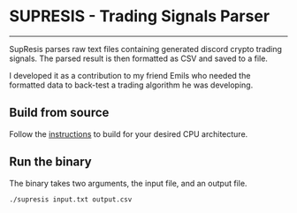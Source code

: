 # SUPRESIS - Trading Signals Parser

---

SupResis parses raw text files containing generated discord crypto trading signals. The parsed result is then formatted
as CSV and saved to a file.

I developed it as a contribution to my friend Emils who needed the formatted data to back-test a trading algorithm he
was developing.

## Build from source

Follow the [instructions](https://cmake.org/cmake/help/git-stage/guide/tutorial/Packaging%20Debug%20and%20Release.html)
to build for your desired CPU architecture.

## Run the binary

The binary takes two arguments, the input file, and an output file.

 ```shell
./supresis input.txt output.csv
```